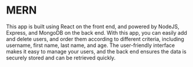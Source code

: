 # MERN

This app is built using React on the front end, and powered by NodeJS,
Express, and MongoDB on the back end. With this app, you can easily
add and delete users, and order them according to different criteria,
including username, first name, last name, and age. The user-friendly
interface makes it easy to manage your users, and the back end ensures
the data is securely stored and can be retrieved quickly.
